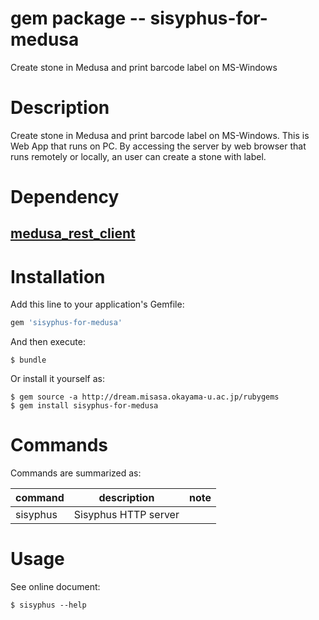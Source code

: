 # gem package -- sisyphus-for-medusa

Create stone in Medusa and print barcode label on MS-Windows

# Description

Create stone in Medusa and print barcode label on MS-Windows.  This is Web App 
that runs on PC.  By accessing the server by web browser
that runs remotely or locally, an user can create a stone with label.

# Dependency

## [medusa_rest_client](https://github.com/misasa/medusa_rest_client "follow instruction")


# Installation

Add this line to your application's Gemfile:

```ruby
gem 'sisyphus-for-medusa'
```

And then execute:

    $ bundle

Or install it yourself as:

    $ gem source -a http://dream.misasa.okayama-u.ac.jp/rubygems
    $ gem install sisyphus-for-medusa

# Commands

Commands are summarized as:

| command          | description                                   | note                       |
|------------------|-----------------------------------------------|----------------------------|
| sisyphus         | Sisyphus HTTP server                          |                            |

# Usage

See online document:

    $ sisyphus --help
